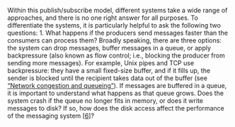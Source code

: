 
Within this publish/subscribe model, different systems take a wide range of approaches, and there
is no one right answer for all purposes. To differentiate the systems, it is particularly helpful to
ask the following two questions: 1.  What happens if the producers send messages faster than the consumers can process them?
Broadly speaking, there are three options: the system can drop messages, buffer messages in a queue,
or apply backpressure (also known as flow control; i.e., blocking the producer from sending more
messages). For example, Unix pipes and TCP use backpressure: they have a small fixed-size buffer,
and if it fills up, the sender is blocked until the recipient takes data out of the buffer (see
[“Network congestion and queueing”](ch08.html#sec_distributed_congestion)). If messages are buffered in a queue, it is important to understand what happens as that queue grows.
Does the system crash if the queue no longer fits in memory, or does it write messages to disk? If
so, how does the disk access affect the performance of the messaging system
[[6](ch11.html#Sackman2016ws)]?